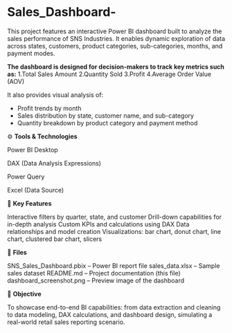 # Sales_Dashboard-
This project features an interactive Power BI dashboard built to analyze the sales performance of SNS Industries. It enables dynamic exploration of data across states, customers, product categories, sub-categories, months, and payment modes.

**The dashboard is designed for decision-makers to track key metrics such as:**
1.Total Sales Amount
2.Quantity Sold
3.Profit
4.Average Order Value (AOV)

It also provides visual analysis of:
   * Profit trends by month
   * Sales distribution by state, customer name, and sub-category
   * Quantity breakdown by product category and payment method

⚙️ **Tools & Technologies**

Power BI Desktop

DAX (Data Analysis Expressions)

Power Query

Excel (Data Source)

📌 **Key Features**

Interactive filters by quarter, state, and customer
Drill-down capabilities for in-depth analysis
Custom KPIs and calculations using DAX
Data relationships and model creation
Visualizations: bar chart, donut chart, line chart, clustered bar chart, slicers

📁 **Files**

SNS_Sales_Dashboard.pbix – Power BI report file
sales_data.xlsx – Sample sales dataset
README.md – Project documentation (this file)
dashboard_screenshot.png – Preview image of the dashboard

🎯 **Objective**

To showcase end-to-end BI capabilities: from data extraction and cleaning to data modeling, DAX calculations, and dashboard design, simulating a real-world retail sales reporting scenario.
